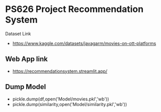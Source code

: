 # PS626 Project Recommendation System
Dataset Link
- https://www.kaggle.com/datasets/javagarm/movies-on-ott-platforms
## Web App link
- https://recommendationsystem.streamlit.app/

## Dump Model
- pickle.dump(df,open('Model/movies.pkl','wb'))
- pickle.dump(similarity,open('Model/similarity.pkl','wb'))
